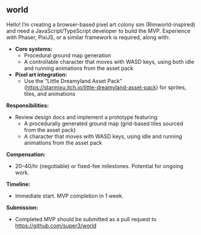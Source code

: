 ## world

Hello! I’m creating a browser-based pixel art colony sim (Rimworld-inspired) and need a JavaScript/TypeScript developer to build the MVP. Experience with Phaser, PixiJS, or a similar framework is required, along with:

- **Core systems:**  
  - Procedural ground map generation  
  - A controllable character that moves with WASD keys, using both idle and running animations from the asset pack  
- **Pixel art integration:**  
  - Use the “Little Dreamyland Asset Pack” (https://starmixu.itch.io/little-dreamyland-asset-pack) for sprites, tiles, and animations  

**Responsibilities:**  
- Review design docs and implement a prototype featuring:  
  - A procedurally generated ground map (grid-based tiles sourced from the asset pack)  
  - A character that moves with WASD keys, using idle and running animations from the asset pack  

**Compensation:**  
- $20–$40/hr (negotiable) or fixed-fee milestones. Potential for ongoing work.

**Timeline:**  
- Immediate start. MVP completion in 1 week.

**Submission:**  
- Completed MVP should be submitted as a pull request to https://github.com/super3/world  
